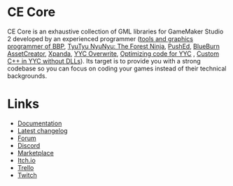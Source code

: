 # CE Core
CE Core is an exhaustive collection of GML libraries for GameMaker Studio 2 developed by an experienced programmer ([tools and graphics programmer of BBP](https://blueburn.cz/index.php?menu=bbp), [TyuTyu NyuNyu: The Forest Ninja](https://play.google.com/store/apps/details?id=com.blueburn.ForestNinja), [PushEd](https://github.com/GameMakerDiscord/PushEd), [BlueBurn AssetCreator](https://forum.yoyogames.com/index.php?threads/60628/), [Xpanda](https://github.com/GameMakerDiscord/Xpanda), [YYC Overwrite](https://github.com/kraifpatrik/yyc-overwrite), [Optimizing code for YYC](https://forum.yoyogames.com/index.php?threads/62937/)
, [Custom C++ in YYC without DLLs](https://forum.yoyogames.com/index.php?threads/63045)). Its target is to provide you with a strong codebase so you can focus on coding your games instead of their technical backgrounds.

# Links
* [Documentation](https://kraifpatrik.com/docs/ce)
* [Latest changelog](https://kraifpatrik.com/docs/ce/ChangelogLatest.html)
* [Forum](https://forum.yoyogames.com/index.php?threads/62585/)
* [Discord](https://discord.gg/nt5hZWt)
* [Marketplace](https://marketplace.yoyogames.com/assets/8201/ce-core-essential-scripts)
* [Itch.io](https://kraifpatrik.itch.io/ce-core)
* [Trello](https://trello.com/b/1D3NWmle/ce-core)
* [Twitch](https://www.twitch.tv/kraifpatrik)